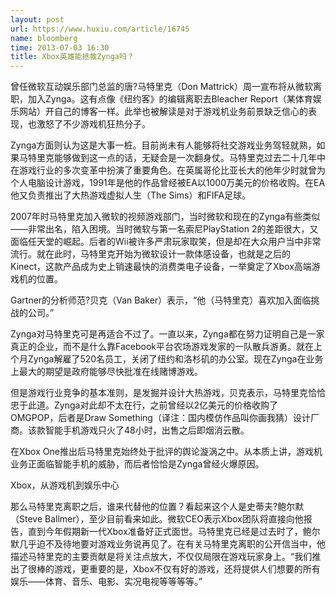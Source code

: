 ```yaml
---
layout: post
url: https://www.huxiu.com/article/16745
name: bloomberg
time: 2013-07-03 16:30
title: Xbox英雄能拯救Zynga吗？
---
```

曾任微软互动娱乐部门总监的唐?马特里克（Don Mattrick）周一宣布将从微软离职，加入Zynga。这有点像《纽约客》的编辑离职去Bleacher Report（某体育娱乐网站）开自己的博客一样。此举也被解读是对于游戏机业务前景缺乏信心的表现，也激怒了不少游戏机狂热分子。

Zynga方面则认为这是大事一桩。目前尚未有人能够将社交游戏业务驾轻就熟，如果马特里克能够做到这一点的话，无疑会是一次翻身仗。马特里克过去二十几年中在游戏行业的多次变革中扮演了重要角色。在英属哥伦比亚长大的他年少时就曾为个人电脑设计游戏，1991年是他的作品曾经被EA以1000万美元的价格收购。在EA他又负责推出了大热游戏虚拟人生（The Sims）和FIFA足球。

2007年时马特里克加入微软的视频游戏部门，当时微软和现在的Zynga有些类似——非常出名，陷入困境。当时微软与第一名索尼PlayStation 2的差距很大，又面临任天堂的崛起。后者的Wii被许多严肃玩家取笑，但是却在大众用户当中非常流行。就在此时，马特里克开始为微软设计一款体感设备，也就是之后的Kinect，这款产品成为史上销速最快的消费类电子设备，一举奠定了Xbox高端游戏机的位置。

Gartner的分析师范?贝克（Van Baker）表示，“他（马特里克）喜欢加入面临挑战的公司。”

Zynga对马特里克可是再适合不过了。一直以来，Zynga都在努力证明自己是一家真正的企业，而不是什么靠Facebook平台农场游戏发家的一队散兵游勇。就在上个月Zynga解雇了520名员工，关闭了纽约和洛杉矶的办公室。现在Zynga在业务上最大的期望是政府能够尽快批准在线赌博游戏。

但是游戏行业竞争的基本准则，是发掘并设计大热游戏，贝克表示，马特里克恰恰忠于此道。Zynga对此却不太在行，之前曾经以2亿美元的价格收购了OMGPOP，后者是Draw Something（译注：国内模仿作品叫你画我猜）设计厂商。该款智能手机游戏只火了48小时，出售之后即烟消云散。

在Xbox One推出后马特里克始终处于批评的舆论漩涡之中。从本质上讲，游戏机业务正面临智能手机的威胁，而后者恰恰是Zynga曾经火爆原因。

Xbox，从游戏机到娱乐中心

那么马特里克离职之后，谁来代替他的位置？看起来这个人是史蒂夫?鲍尔默（Steve Ballmer），至少目前看来如此。微软CEO表示Xbox团队将直接向他报告，直到今年假期新一代Xbox准备好正式面世。马特里克已经是过去时了，鲍尔默几乎迫不及待地要对游戏业务说再见了。在有关马特里克离职的公开信当中，他描述马特里克的主要贡献是将关注点放大，不仅仅局限在游戏玩家身上。“我们推出了很棒的游戏，更重要的是，Xbox不仅有好的游戏，还将提供人们想要的所有娱乐——体育、音乐、电影、实况电视等等等等。”

